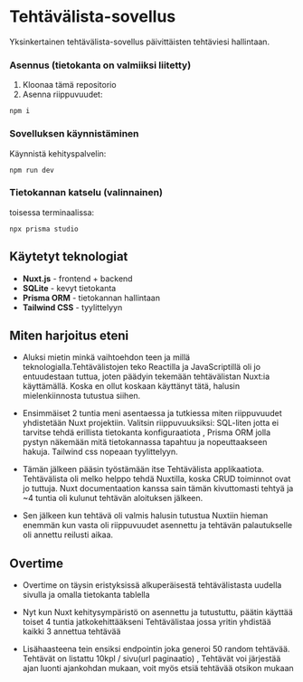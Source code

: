 # Tehtävälista-sovellus

Yksinkertainen tehtävälista-sovellus päivittäisten tehtäviesi hallintaan.

### Asennus (tietokanta on valmiiksi liitetty)

1. Kloonaa tämä repositorio
2. Asenna riippuvuudet:

```
npm i

```

### Sovelluksen käynnistäminen

Käynnistä kehityspalvelin:

```
npm run dev
```

### Tietokannan katselu (valinnainen)

toisessa terminaalissa:

```
npx prisma studio
```

## Käytetyt teknologiat

- **Nuxt.js** - frontend + backend
- **SQLite** - kevyt tietokanta
- **Prisma ORM** - tietokannan hallintaan
- **Tailwind CSS** - tyylittelyyn

## Miten harjoitus eteni

- Aluksi mietin minkä vaihtoehdon teen ja millä teknologialla.Tehtävälistojen teko Reactilla ja JavaScriptillä oli jo entuudestaan tuttua, joten päädyin tekemään tehtävälistan Nuxt:ia käyttämällä. Koska en ollut koskaan käyttänyt tätä, halusin mielenkiinnosta tutustua siihen.
- Ensimmäiset 2 tuntia meni asentaessa ja tutkiessa miten riippuvuudet yhdistetään Nuxt projektiin. Valitsin riippuvuuksiksi: SQL-liten jotta ei tarvitse tehdä erillista tietokanta konfiguraatiota , Prisma ORM jolla pystyn näkemään mitä tietokannassa tapahtuu ja nopeuttaakseen hakuja. Tailwind css nopeaan tyylittelyyn.

- Tämän jälkeen pääsin työstämään itse Tehtävälista applikaatiota. Tehtävälista oli melko helppo tehdä Nuxtilla, koska CRUD toiminnot ovat jo tuttuja. Nuxt documentaation kanssa sain tämän kivuttomasti tehtyä ja ~4 tuntia oli kulunut tehtävän aloituksen jälkeen.

- Sen jälkeen kun tehtävä oli valmis halusin tutustua Nuxtiin hieman enemmän kun vasta oli riippuvuudet asennettu ja tehtävän palautukselle oli annettu reilusti aikaa.

## Overtime
- Overtime on täysin eristyksissä alkuperäisestä tehtävälistasta uudella sivulla ja omalla tietokanta tablella

- Nyt kun Nuxt kehitysympäristö on asennettu ja tutustuttu, päätin käyttää toiset 4 tuntia jatkokehittääkseni Tehtävälistaa jossa yritin yhdistää kaikki 3 annettua tehtävää

- Lisähaasteena tein ensiksi endpointin joka generoi 50 random tehtävää. Tehtävät on listattu 10kpl / sivu(url paginaatio) , Tehtävät voi järjestää ajan luonti ajankohdan mukaan, voit myös etsiä tehtävää otsikon mukaan
